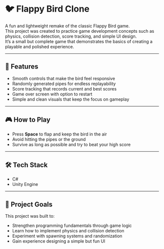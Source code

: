 # 🐦 Flappy Bird Clone

A fun and lightweight remake of the classic Flappy Bird game.  
This project was created to practice game development concepts such as physics, collision detection, score tracking, and simple UI design.  
It’s a small but complete game that demonstrates the basics of creating a playable and polished experience.

---

## 🚀 Features
- Smooth controls that make the bird feel responsive  
- Randomly generated pipes for endless replayability  
- Score tracking that records current and best scores  
- Game over screen with option to restart  
- Simple and clean visuals that keep the focus on gameplay  

---

## 🎮 How to Play
- Press **Space** to flap and keep the bird in the air  
- Avoid hitting the pipes or the ground  
- Survive as long as possible and try to beat your high score  

---

## 🛠️ Tech Stack
- C#  
- Unity Engine  

---

## 📂 Project Goals
This project was built to:  
- Strengthen programming fundamentals through game logic  
- Learn how to implement physics and collision detection  
- Experiment with spawning systems and randomization  
- Gain experience designing a simple but fun UI
